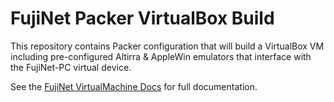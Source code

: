 # FujiNet Packer VirtualBox Build

This repository contains Packer configuration that will build a VirtualBox VM including pre-configured Altirra & AppleWin emulators that interface with the FujiNet-PC virtual device.  

See the [FujiNet VirtualMachine Docs](https://fujinet-vm.readthedocs.io/) for full documentation.